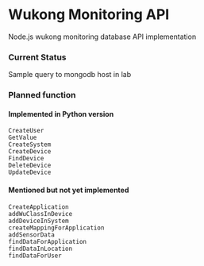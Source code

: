 # Wukong Monitoring API

Node.js wukong monitoring database API implementation

### Current Status

Sample query to mongodb host in lab

### Planned function

#### Implemented in Python version
```
CreateUser
GetValue
CreateSystem
CreateDevice
FindDevice
DeleteDevice
UpdateDevice
```
#### Mentioned but not yet implemented
```
CreateApplication
addWuClassInDevice 
addDeviceInSystem 
createMappingForApplication
addSensorData 
findDataForApplication
findDataInLocation
findDataForUser 
```
